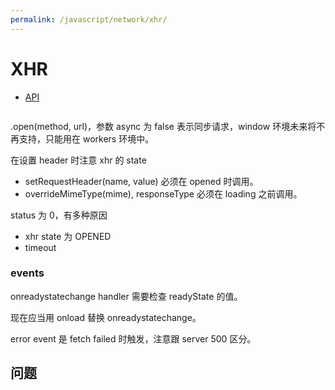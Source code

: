 ```yaml
---
permalink: /javascript/network/xhr/
---
```


# XHR

- [API](https://xhr.spec.whatwg.org/#idl-index)

```js


```

.open(method, url)，参数 async 为 false 表示同步请求，window 环境未来将不再支持，只能用在 workers 环境中。

在设置 header 时注意 xhr 的 state

- setRequestHeader(name, value) 必须在 opened 时调用。
- overrideMimeType(mime), responseType 必须在 loading 之前调用。

status 为 0，有多种原因

- xhr state 为 OPENED
- timeout


### events

onreadystatechange handler 需要检查 readyState 的值。

现在应当用 onload 替换 onreadystatechange。

error event 是 fetch failed 时触发，注意跟 server 500 区分。

## 问题


